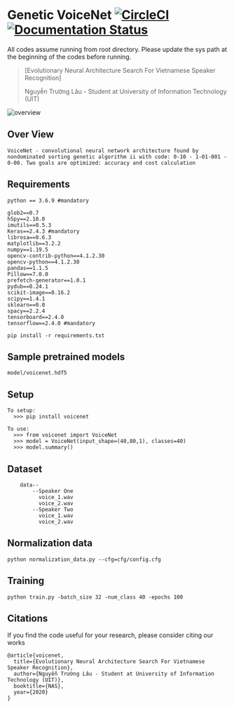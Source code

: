 # Genetic VoiceNet [![CircleCI](https://circleci.com/gh/faustomorales/keras-ocr.svg?style=shield)](https://github.com/nguyentruonglau) [![Documentation Status](https://readthedocs.org/projects/keras-ocr/badge/?version=latest)](https://github.com/nguyentruonglau)

All codes assume running from root directory. Please update the sys path at the beginning of the codes before running.
> [Evolutionary Neural Architecture Search For Vietnamese Speaker Recognition]
>
> Nguyễn Trường Lâu - Student at University of Information Technology (UIT)
>

![overview](https://github.com/nguyentruonglau/VoiceNet/blob/main/img/cnn.png "Model Architecture")

## Over View
``` 
VoiceNet - convolutional neural network architecture found by nondominated sorting genetic algorithm ii with code: 0-10 - 1-01-001 - 0-00. Two goals are optimized: accuracy and cost calculation
```

## Requirements
```
python == 3.6.9 #mandatory

glob2==0.7
h5py==2.10.0
imutils==0.5.3
Keras==2.4.3 #mandatory
librosa==0.6.3
matplotlib==3.2.2
numpy==1.19.5
opencv-contrib-python==4.1.2.30
opencv-python==4.1.2.30
pandas==1.1.5
Pillow==7.0.0
prefetch-generator==1.0.1
pydub==0.24.1
scikit-image==0.16.2
scipy==1.4.1
sklearn==0.0
spacy==2.2.4
tensorboard==2.4.0
tensorflow==2.4.0 #mandatory

pip install -r requirements.txt
```

## Sample pretrained models
``` 
model/voicenet.hdf5
```
## Setup
``` 
To setup:
  >>> pip install voicenet

To use:
  >>> from voicenet import VoiceNet
  >>> model = VoiceNet(input_shape=(40,80,1), classes=40)
  >>> model.summary()
```


## Dataset
``` 
    data--
        --Speaker One
          voice_1.wav
          voice_2.wav
        --Speaker Two
          voice_1.wav
          voice_2.wav
```

## Normalization data
``` 
python normalization_data.py --cfg=cfg/config.cfg
```

## Training
``` 
python train.py -batch_size 32 -num_class 40 -epochs 100
```

## Citations
If you find the code useful for your research, please consider citing our works
``` 
@article{voicenet,
  title={Evolutionary Neural Architecture Search For Vietnamese Speaker Recognition},
  author={Nguyễn Trường Lâu - Student at University of Information Technology (UIT)},
  booktitle={NAS},
  year={2020}
}
```
